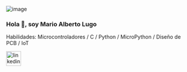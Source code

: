 ![image](https://drive.google.com/uc?export=view&id=1fH4-ohlM8aSTcqwBUrXze_IJlTIZrc5s)
### Hola 👋, soy Mario Alberto Lugo 

Habilidades: Microcontroladores / C / Python / MicroPython / Diseño de PCB / IoT

[<img src='https://cdn.jsdelivr.net/npm/simple-icons@3.0.1/icons/linkedin.svg' alt='linkedin' height='40'>](https://www.linkedin.com/in/marioalugo//)




